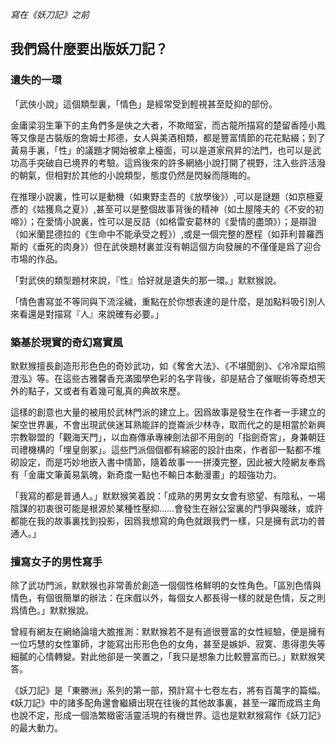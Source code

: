 _寫在《妖刀記》之前_
## 我們爲什麼要出版妖刀記？

### 遺失的一環

「武俠小說」這個類型裏，「情色」是經常受到輕視甚至貶抑的部份。

金庸梁羽生筆下的主角們多是俠之大者，不欺暗室，而古龍所描寫的楚留香陸小鳳等又像是古裝版的詹姆士邦德，女人與美酒相類，都是豐富情節的花花點綴；到了黃易手裏，「性」的議題才開始被拿上檯面，可以是道家飛昇的法門，也可以是武功高手突破自已境界的考驗。這爲後來的許多網絡小說打開了視野，注入些許活潑的朝氣，但相對於其他的小說類型，態度仍然是閃躲而隱晦的。

在推理小說裏，性可以是動機（如東野圭吾的《放學後》）,可以是謎題（如京極夏彥的《姑獲鳥之夏》）,甚至可以是整個故事背後的精神（如土屋隆夫的《不安的初啼》）；在愛情小說裏，性可以是反詰（如格雷安葛林的《愛情的盡頭》）；是辯證（如米蘭昆德拉的《生命中不能承受之輕》）,或是一個完整的歷程（如菲利普羅西斯的《垂死的肉身》）但在武俠題材裏並沒有朝這個方向發展的不僅僅是爲了迎合市場的作品。

「對武俠的類型題材來說，『性』恰好就是遺失的那一環。」默默猴說。

「情色書寫並不等同與下流淫穢，重點在於你想表達的是什麼，是加點料吸引別人來看還是對描寫『人』來說確有必要。」
 
### 築基於現實的奇幻寫實風

默默猴擅長創造形形色色的奇妙武功，如《奪舍大法》、《不堪聞劍》、《冷冷犀焰照澄泓》等。在這些古雅馨香充滿國學色彩的名字背後，卻是結合了催眠術等奇想天外的點子，又或者有着幾可亂真的典故來歷。

這樣的創意也大量的被用於武林門派的建立上。因爲故事是發生在作者一手建立的架空世界裏，不會出現武俠迷耳熟能詳的崑崙派少林寺，取而代之的是相當於新興宗教聯盟的「觀海天門」，以血裔傳承專練劍法卻不用劍的「指劍奇宮」，身兼朝廷司禮機構的「埋皇劍冢」。這些門派個個都有綿密的設計由來，作者卻一點都不堆砌設定，而是巧妙地嵌入書中情節，隨着故事一一拼湊完整，因此被大陸網友奉爲有「金庸文筆黃易氣魄，新奇度一點也不輸日本動漫畫」的超強功力。

「我寫的都是普通人。」默默猴笑着說：「成熟的男男女女會有慾望、有陰私，一場陰謀的初衷很可能是根源於某種性壓抑……會發生在辦公室裏的鬥爭與暖昧，或許都能在我的故事裏找到投影，因爲我想寫的角色就跟我們一樣，只是擁有武功的普通人。」

### 擅寫女子的男性寫手

除了武功門派，默默猴也非常善於創造一個個性格鮮明的女性角色。「區別色情與情色，有個很簡單的辦法：在床戲以外，每個女人都長得一樣的就是色情，反之則爲情色。」默默猴說。

曾經有網友在網絡論壇大膽推測：默默猴若不是有過很豐富的女性經驗，便是擁有一位巧慧的女性軍師，才能寫出形形色色的女角，甚至是嫉妒、寂寞、患得患失等細膩的心情轉變。對此他卻是一笑置之，「我只是想象力比較豐富而已。」默默猴笑答。

《妖刀記》是「東勝洲」系列的第一部，預計寫十七卷左右，將有百萬字的篇幅。《妖刀記》中的諸多配角還會繼續出現在往後的其他故事裏，甚至一躍而成爲主角也說不定，形成一個浩繁緻密活靈活現的有機世界。這也是默默猴寫作《妖刀記》的最大動力。